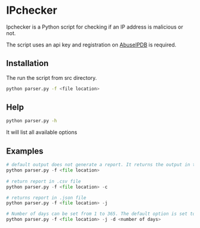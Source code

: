 # IPchecker

Ipchecker is a Python script for checking if an IP address is malicious or not. 

The script uses an api key and registration on [AbuseIPDB](https://www.abuseipdb.com/) is required.

## Installation

The run the script from src directory.

```bash
python parser.py -f <file location>
```
## Help
  
```bash
python parser.py -h
```
It will list all available options 
 
## Examples

```python
# default output does not generate a report. It returns the output in the console in json format.
python parser.py -f <file location>
 
# return report in .csv file 
python parser.py -f <file location> -c 

# returns report in .json file
python parser.py -f <file location> -j

# Number of days can be set from 1 to 365. The default option is set to 30 days. 
python parser.py -f <file location> -j -d <number of days>
```
